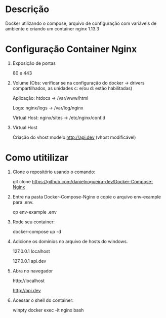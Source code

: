 # Descrição

Docker utilizando o compose, arquivo de configuração com variáveis de ambiente e criando um container nginx 1.13.3

# Configuração Container Nginx

1. Exposição de portas

	80 e 443

2. Volume (Obs: verificar se na configuração do docker -> drivers compartilhados, as unidades c: e/ou d: estão habilitadas)

	Aplicação: htdocs -> /var/www/html
	
	Logs: nginx/logs -> /var/log/nginx
	
	Virtual Host: nginx/sites -> /etc/nginx/conf.d
	
3. Virtual Host

	Criação do vhost modelo http://api.dev (vhost modificável)

# Como utitilizar

1. Clone o repositório usando o comando:

   git clone https://github.com/danielnogueira-dev/Docker-Compose-Nginx

2. Entre na pasta Docker-Compose-Nginx e copie o arquivo env-example para .env.

   cp env-example .env

3. Rode seu container:

   docker-compose up -d

4. Adicione os domínios no arquivo de hosts do windows.

   127.0.0.1 localhost

   127.0.0.1 api.dev

5. Abra no navegador

   http://localhost

   http://api.dev

6. Acessar o shell do container:
    
	winpty docker exec -it nginx bash